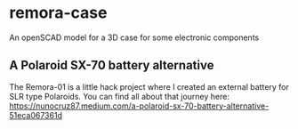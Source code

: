 # remora-case
An openSCAD model for a 3D case for some electronic components

## A Polaroid SX-70 battery alternative
The Remora-01 is a little hack project where I created an external battery for SLR type Polaroids. You can find all about that journey here: https://nunocruz87.medium.com/a-polaroid-sx-70-battery-alternative-51eca067361d